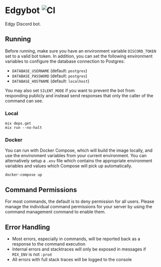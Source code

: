 # Edgybot ![CI](https://github.com/jswny/edgybot/workflows/CI/badge.svg)

Edgy Discord bot.

## Running

Before running, make sure you have an environment variable `DISCORD_TOKEN` set to a valid bot token. In addition, you can set the following environment variables to configure the database connection to Postgres:

- `DATABASE_USERNAME` (default: `postgres`)
- `DATABASE_PASSWORD` (default: `postgres`)
- `DATABASE_HOSTNAME` (default: `localhost`)

You may also set `SILENT_MODE` if you want to prevent the bot from responding publicly and instead send responses that only the caller of the command can see.

### Local

```shell
mix deps.get
mix run --no-halt
```

### Docker

You can run with Docker Compose, which will build the image locally, and use the environment variables from your current environment. You can alternatively setup a `.env` file which contains the appropriate environment variables and values which Compose will pick up automatically.

```shell
docker-compose up
```

## Command Permissions

For most commands, the default is to deny permission for all users. Please manage the individual command permissions for your server by using the command management command to enable them.

## Error Handling

- Most errors, especially in commands, will be reported back as a response to the command execution
- Internal errors and stacktraces will only be exposed in messages if `MIX_ENV` is not `:prod`
- All errors with full stack traces will be logged to the console
